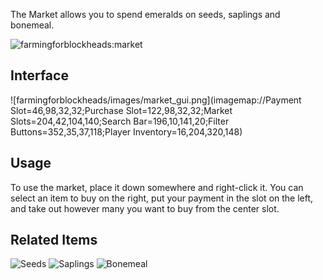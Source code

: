 [Title]: Market
[Icon]: farmingforblockheads:market

The Market allows you to spend emeralds on seeds, saplings and bonemeal.

![farmingforblockheads:market](crafting://any:planks,minecraft:wool:14,any:planks,any:log,null,any:log,any:log,any:log,any:log)

## Interface
![farmingforblockheads/images/market_gui.png](imagemap://Payment Slot=46,98,32,32;Purchase Slot=122,98,32,32;Market Slots=204,42,104,140;Search Bar=196,10,141,20;Filter Buttons=352,35,37,118;Player Inventory=16,204,320,148)

## Usage
To use the market, place it down somewhere and right-click it. You can select an item to buy on the right, put your payment in the slot on the left, and take out however many you want to buy from the center slot.

## Related Items
![Seeds](minecraft:wheat_seeds)
![Saplings](minecraft:sapling)
![Bonemeal](minecraft:dye_15)